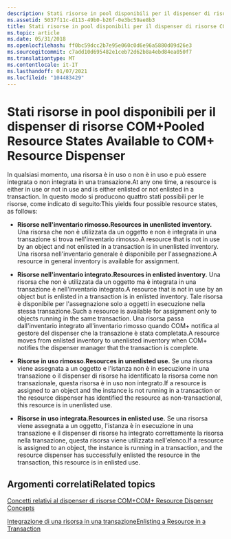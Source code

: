 ```yaml
---
description: Stati risorse in pool disponibili per il dispenser di risorse COM+
ms.assetid: 5037f11c-d113-49b0-b26f-0e3bc59ae8b3
title: Stati risorse in pool disponibili per il dispenser di risorse COM+
ms.topic: article
ms.date: 05/31/2018
ms.openlocfilehash: ff0bc59dcc2b7e95e060c0d6e96a5880d09d26e3
ms.sourcegitcommit: c7add10d695482e1ceb72d62b8a4ebd84ea050f7
ms.translationtype: MT
ms.contentlocale: it-IT
ms.lasthandoff: 01/07/2021
ms.locfileid: "104483429"
---
```

# <a name="pooled-resource-states-available-to-com-resource-dispenser"></a><span data-ttu-id="05873-103">Stati risorse in pool disponibili per il dispenser di risorse COM+</span><span class="sxs-lookup"><span data-stu-id="05873-103">Pooled Resource States Available to COM+ Resource Dispenser</span></span>

<span data-ttu-id="05873-104">In qualsiasi momento, una risorsa è in uso o non è in uso e può essere integrata o non integrata in una transazione.</span><span class="sxs-lookup"><span data-stu-id="05873-104">At any one time, a resource is either in use or not in use and is either enlisted or not enlisted in a transaction.</span></span> <span data-ttu-id="05873-105">In questo modo si producono quattro stati possibili per le risorse, come indicato di seguito:</span><span class="sxs-lookup"><span data-stu-id="05873-105">This yields four possible resource states, as follows:</span></span>

-   <span data-ttu-id="05873-106">**Risorse nell'inventario rimosso.**</span><span class="sxs-lookup"><span data-stu-id="05873-106">**Resources in unenlisted inventory.**</span></span> <span data-ttu-id="05873-107">Una risorsa che non è utilizzata da un oggetto e non è integrata in una transazione si trova nell'inventario rimosso.</span><span class="sxs-lookup"><span data-stu-id="05873-107">A resource that is not in use by an object and not enlisted in a transaction is in unenlisted inventory.</span></span> <span data-ttu-id="05873-108">Una risorsa nell'inventario generale è disponibile per l'assegnazione.</span><span class="sxs-lookup"><span data-stu-id="05873-108">A resource in general inventory is available for assignment.</span></span>

-   <span data-ttu-id="05873-109">**Risorse nell'inventario integrato.**</span><span class="sxs-lookup"><span data-stu-id="05873-109">**Resources in enlisted inventory.**</span></span> <span data-ttu-id="05873-110">Una risorsa che non è utilizzata da un oggetto ma è integrata in una transazione è nell'inventario integrato.</span><span class="sxs-lookup"><span data-stu-id="05873-110">A resource that is not in use by an object but is enlisted in a transaction is in enlisted inventory.</span></span> <span data-ttu-id="05873-111">Tale risorsa è disponibile per l'assegnazione solo a oggetti in esecuzione nella stessa transazione.</span><span class="sxs-lookup"><span data-stu-id="05873-111">Such a resource is available for assignment only to objects running in the same transaction.</span></span> <span data-ttu-id="05873-112">Una risorsa passa dall'inventario integrato all'inventario rimosso quando COM+ notifica al gestore del dispenser che la transazione è stata completata.</span><span class="sxs-lookup"><span data-stu-id="05873-112">A resource moves from enlisted inventory to unenlisted inventory when COM+ notifies the dispenser manager that the transaction is complete.</span></span>

-   <span data-ttu-id="05873-113">**Risorse in uso rimosso.**</span><span class="sxs-lookup"><span data-stu-id="05873-113">**Resources in unenlisted use.**</span></span> <span data-ttu-id="05873-114">Se una risorsa viene assegnata a un oggetto e l'istanza non è in esecuzione in una transazione o il dispenser di risorse ha identificato la risorsa come non transazionale, questa risorsa è in uso non integrato.</span><span class="sxs-lookup"><span data-stu-id="05873-114">If a resource is assigned to an object and the instance is not running in a transaction or the resource dispenser has identified the resource as non-transactional, this resource is in unenlisted use.</span></span>

-   <span data-ttu-id="05873-115">**Risorse in uso integrata.**</span><span class="sxs-lookup"><span data-stu-id="05873-115">**Resources in enlisted use.**</span></span> <span data-ttu-id="05873-116">Se una risorsa viene assegnata a un oggetto, l'istanza è in esecuzione in una transazione e il dispenser di risorse ha integrato correttamente la risorsa nella transazione, questa risorsa viene utilizzata nell'elenco.</span><span class="sxs-lookup"><span data-stu-id="05873-116">If a resource is assigned to an object, the instance is running in a transaction, and the resource dispenser has successfully enlisted the resource in the transaction, this resource is in enlisted use.</span></span>

## <a name="related-topics"></a><span data-ttu-id="05873-117">Argomenti correlati</span><span class="sxs-lookup"><span data-stu-id="05873-117">Related topics</span></span>

<dl> <dt>

[<span data-ttu-id="05873-118">Concetti relativi al dispenser di risorse COM+</span><span class="sxs-lookup"><span data-stu-id="05873-118">COM+ Resource Dispenser Concepts</span></span>](com--resource-dispenser-concepts.md)
</dt> <dt>

[<span data-ttu-id="05873-119">Integrazione di una risorsa in una transazione</span><span class="sxs-lookup"><span data-stu-id="05873-119">Enlisting a Resource in a Transaction</span></span>](enlisting-a-resource-in-a-transaction.md)
</dt> </dl>

 

 




